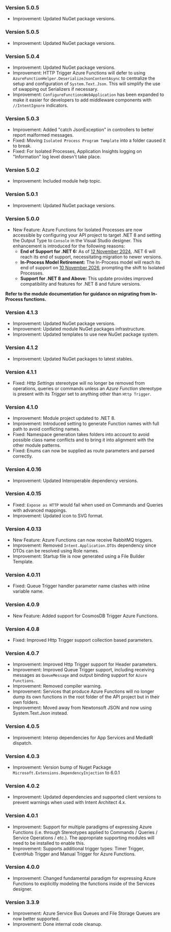 ### Version 5.0.5

- Improvement: Updated NuGet package versions.

### Version 5.0.5

- Improvement: Updated NuGet package versions.

### Version 5.0.4

- Improvement: Updated NuGet package versions.
- Improvement: HTTP Trigger Azure Functions will defer to using `AzureFunctionHelper.DeserializeJsonContentAsync` to centralize the setup and configuration of `System.Text.Json`. This will simplify the use of swapping out Serializers if necessary.
- Improvement: `ConfigureFunctionsWebApplication` has been expanded to make it easier for developers to add middleware components with `//IntentIgnore` indicators.

### Version 5.0.3

- Improvement: Added "catch JsonException" in controllers to better report malformed messages.
- Fixed: Moving `Isolated Process Program Template` into a folder caused it to break.
- Fixed: For Isolated Processes, Application Insights logging on "Information" log level doesn't take place.

### Version 5.0.2

- Improvement: Included module help topic.

### Version 5.0.1

- Improvement: Updated NuGet package versions.

### Version 5.0.0

- New Feature: Azure Functions for Isolated Processes are now accessible by configuring your API project to target .NET 8 and setting the Output Type to `Console` in the Visual Studio designer. This enhancement is introduced for the following reasons:
  - **End of Support for .NET 6:** As of [12 November 2024](https://devblogs.microsoft.com/dotnet/dotnet-6-end-of-support/), .NET 6 will reach its end of support, necessitating migration to newer versions.
  - **In-Process Model Retirement:** The In-Process model will reach its end of support on [10 November 2026](https://azure.microsoft.com/en-us/updates/retirement-support-for-the-inprocess-model-for-net-apps-in-azure-functions-ends-10-november-2026), prompting the shift to Isolated Processes.
  - **Support for .NET 8 and Above:** This update provides improved compatibility and features for .NET 8 and future versions.

**Refer to the module documentation for guidance on migrating from In-Process functions.**

### Version 4.1.3

- Improvement: Updated NuGet package versions.
- Improvement: Updated module NuGet packages infrastructure.
- Improvement: Updated templates to use new NuGet package system.

### Version 4.1.2

- Improvement: Updated NuGet packages to latest stables.

### Version 4.1.1

- Fixed: _Http Settings_ stereotype will no longer be removed from operations, queries or commands unless an _Azure Function_ stereotype is present with its _Trigger_ set to anything other than `Http Trigger`.

### Version 4.1.0

- Improvement: Module project updated to .NET 8.
- Improvement: Introduced setting to generate Function names with full path to avoid conflicting names.
- Fixed: Namespace generation takes folders into account to avoid possible class name conflicts and to bring it into alignment with the other module patterns.
- Fixed: Enums can now be supplied as route parameters and parsed correctly.

### Version 4.0.16

- Improvement: Updated Interoperable dependency versions.

### Version 4.0.15

- Fixed: `Expose as HTTP` would fail when used on Commands and Queries with advanced mappings.
- Improvement: Updated icon to SVG format.

### Version 4.0.13

- New Feature: Azure Functions can now receive RabbitMQ triggers.
- Improvement: Removed `Intent.Application.DTOs` dependency since DTOs can be resolved using Role names.
- Improvement: Startup file is now generated using a File Builder Template.

### Version 4.0.11

- Fixed: Queue Trigger handler parameter name clashes with inline variable name.

### Version 4.0.9

- New Feature: Added support for CosmosDB Trigger Azure Functions.

### Version 4.0.8

- Fixed: Improved Http Trigger support collection based parameters.

### Version 4.0.7

- Improvement: Improved Http Trigger support for Header parameters.
- Improvement: Improved Queue Trigger support, including receiving messages as `QueueMessage` and output binding support for `Azure Functions`.
- Improvement: Removed compiler warning.
- Improvement: Services that produce Azure Functions will no longer dump its own functions in the root folder of the API project but in their own folders.
- Improvement: Moved away from Newtonsoft JSON and now using System.Text.Json instead.

### Version 4.0.5

- Improvement: Interop dependencies for App Services and MediatR dispatch.

### Version 4.0.3

- Improvement: Version bump of Nuget Package `Microsoft.Extensions.DependencyInjection` to 6.0.1

### Version 4.0.2

- Improvement: Updated dependencies and supported client versions to prevent warnings when used with Intent Architect 4.x.

### Version 4.0.1

- Improvement: Support for multiple paradigms of expressing Azure Functions (i.e. through Stereotypes applied to Commands / Queries / Service Operations / etc.). The appropriate supporting modules will need to be installed to enable this.
- Improvement: Supports additional trigger types: Timer Trigger, EventHub Trigger and Manual Trigger for Azure Functions.

### Version 4.0.0

- Improvement: Changed fundamental paradigm for expressing Azure Functions to explicitly modeling the functions inside of the Services designer.

### Version 3.3.9

- Improvement: Azure Service Bus Queues and File Storage Queues are now better supported.
- Improvement: Done internal code cleanup.
